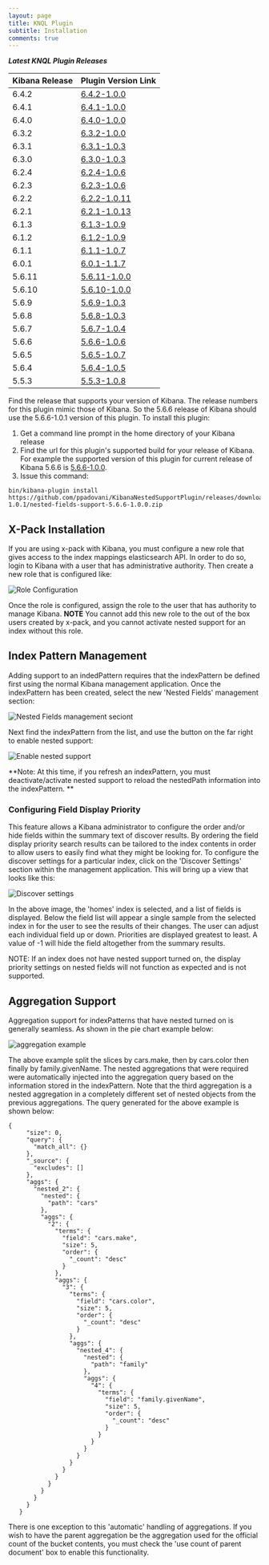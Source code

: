 ```yaml
---
layout: page
title: KNQL Plugin
subtitle: Installation
comments: true
---
```


***Latest KNQL Plugin Releases***
<div class="datatable-begin"></div>

|Kibana Release|Plugin Version Link|
|-------|-------|
|6.4.2|[6.4.2-1.0.0](https://github.com/ppadovani/KibanaNestedSupportPlugin/releases/download/6.4.2-1.0.0/nested-fields-support-6.4.2-1.0.0.zip)|
|6.4.1|[6.4.1-1.0.0](https://github.com/ppadovani/KibanaNestedSupportPlugin/releases/download/6.4.1-1.0.0/nested-fields-support-6.4.1-1.0.0.zip)|
|6.4.0|[6.4.0-1.0.0](https://github.com/ppadovani/KibanaNestedSupportPlugin/releases/download/6.4.0-1.0.0/nested-fields-support-6.4.0-1.0.0.zip)|
|6.3.2|[6.3.2-1.0.0](https://github.com/ppadovani/KibanaNestedSupportPlugin/releases/download/6.3.2-1.0.0/nested-fields-support-6.3.2-1.0.0.zip)|
|6.3.1|[6.3.1-1.0.3](https://github.com/ppadovani/KibanaNestedSupportPlugin/releases/download/6.3.1-1.0.3/nested-fields-support-6.3.1-1.0.3.zip)|
|6.3.0|[6.3.0-1.0.3](https://github.com/ppadovani/KibanaNestedSupportPlugin/releases/download/6.3.0-1.0.3/nested-fields-support-6.3.0-1.0.3.zip)|
|6.2.4|[6.2.4-1.0.6](https://github.com/ppadovani/KibanaNestedSupportPlugin/releases/download/6.2.4-1.0.6/nested-fields-support-6.2.4-1.0.6.zip)|
|6.2.3|[6.2.3-1.0.6](https://github.com/ppadovani/KibanaNestedSupportPlugin/releases/download/6.2.3-1.0.6/nested-fields-support-6.2.3-1.0.6.zip)|
|6.2.2|[6.2.2-1.0.11](https://github.com/ppadovani/KibanaNestedSupportPlugin/releases/download/6.2.2-1.0.11/nested-fields-support-6.2.2-1.0.11.zip)|
|6.2.1|[6.2.1-1.0.13](https://github.com/ppadovani/KibanaNestedSupportPlugin/releases/download/6.2.1-1.0.13/nested-fields-support-6.2.1-1.0.13.zip)|
|6.1.3|[6.1.3-1.0.9](https://github.com/ppadovani/KibanaNestedSupportPlugin/releases/download/6.1.3-1.0.9/nested-fields-support-6.1.3-1.0.9.zip)|
|6.1.2|[6.1.2-1.0.9](https://github.com/ppadovani/KibanaNestedSupportPlugin/releases/download/6.1.2-1.0.9/nested-fields-support-6.1.2-1.0.9.zip)|
|6.1.1|[6.1.1-1.0.7](https://github.com/ppadovani/KibanaNestedSupportPlugin/releases/download/6.1.1-1.0.7/nested-fields-support-6.1.1-1.0.7.zip)|
|6.0.1|[6.0.1-1.1.7](https://github.com/ppadovani/KibanaNestedSupportPlugin/releases/download/6.0.1-1.1.7/nested-fields-support-6.0.1-1.1.7.zip)|
|5.6.11|[5.6.11-1.0.0](https://github.com/ppadovani/KibanaNestedSupportPlugin/releases/download/5.6.11-1.0.0/nested-fields-support-5.6.11-1.0.0.zip)|
|5.6.10|[5.6.10-1.0.0](https://github.com/ppadovani/KibanaNestedSupportPlugin/releases/download/5.6.10-1.0.0/nested-fields-support-5.6.10-1.0.0.zip)|
|5.6.9|[5.6.9-1.0.3](https://github.com/ppadovani/KibanaNestedSupportPlugin/releases/download/5.6.9-1.0.3/nested-fields-support-5.6.9-1.0.3.zip)|
|5.6.8|[5.6.8-1.0.3](https://github.com/ppadovani/KibanaNestedSupportPlugin/releases/download/5.6.8-1.0.3/nested-fields-support-5.6.8-1.0.3.zip)|
|5.6.7|[5.6.7-1.0.4](https://github.com/ppadovani/KibanaNestedSupportPlugin/releases/download/5.6.7-1.0.4/nested-fields-support-5.6.7-1.0.4.zip)|
|5.6.6|[5.6.6-1.0.6](https://github.com/ppadovani/KibanaNestedSupportPlugin/releases/download/5.6.6-1.0.6/nested-fields-support-5.6.6-1.0.6.zip)|
|5.6.5|[5.6.5-1.0.7](https://github.com/ppadovani/KibanaNestedSupportPlugin/releases/download/5.6.5-1.0.7/nested-fields-support-5.6.5-1.0.7.zip)|
|5.6.4|[5.6.4-1.0.5](https://github.com/ppadovani/KibanaNestedSupportPlugin/releases/download/5.6.4-1.0.5/nested-fields-support-5.6.4-1.0.5.zip)|
|5.5.3|[5.5.3-1.0.8](https://github.com/ppadovani/KibanaNestedSupportPlugin/releases/download/5.5.3-1.0.8/nested-fields-support-5.5.3-1.0.8.zip)|

<div class="datatable-end"></div>

Find the release that supports your version of Kibana. The release numbers for this plugin mimic those of Kibana. 
So the 5.6.6 release of Kibana should use the 5.6.6-1.0.1 version of this plugin. 
To install this plugin:

1. Get a command line prompt in the home directory of your Kibana release
2. Find the url for this plugin's supported build for your release of Kibana. 
  For example the supported version of this plugin for current release of 
  Kibana 5.6.6 is [5.6.6-1.0.0](https://github.com/ppadovani/KibanaNestedSupportPlugin/releases/download/5.6.6-1.0.1/nested-fields-support-5.6.6-1.0.0.zip).
3. Issue this command: 
  ~~~
  bin/kibana-plugin install https://github.com/ppadovani/KibanaNestedSupportPlugin/releases/download/5.6.6-1.0.1/nested-fields-support-5.6.6-1.0.0.zip
  ~~~

## X-Pack Installation ##

If you are using x-pack with Kibana, you must configure a new role that gives access 
to the index mappings elasticsearch API. In order to do so, login to Kibana with a
user that has administrative authority. Then create a new role that is configured
like:

![Role Configuration](img/role-configuration.png)

Once the role is configured, assign the role to the user that has authority to
manage Kibana. **NOTE** You cannot add this new role to the out of the box users
created by x-pack, and you cannot activate nested support for an index without 
this role.

## Index Pattern Management ##

Adding support to an indedPattern requires that the indexPattern be defined first using the normal Kibana management
application. Once the indexPattern has been created, select the new 'Nested Fields' management section:

![Nested Fields management seciont](img/nested-management.png)

Next find the indexPattern from the list, and use the button on the far right to enable nested support:

![Enable nested support](img/activate-nested.png)

**Note: At this time, if you refresh an indexPattern, you must deactivate/activate nested support to reload the 
nestedPath information into the indexPattern. **

### Configuring Field Display Priority ###

This feature allows a Kibana administrator to configure the order and/or hide fields within the summary text
of discover results. By ordering the field display priority search results can be tailored to the
index contents in order to allow users to easily find what they might be looking for. To configure the 
discover settings for a particular index, click on the 'Discover Settings' section within the management application.
This will bring up a view that looks like this:

![Discover settings](img/discover-settings.png)

In the above image, the 'homes' index is selected, and a list of fields is displayed. Below the field list
will appear a single sample from the selected index in for the user to see the results of their
changes. The user can adjust each individual field up or down. Priorities are displayed greatest to least.
A value of -1 will hide the field altogether from the summary results.

NOTE: If an index does not have nested support turned on, the display priority settings on nested fields
will not function as expected and is not supported.

## Aggregation Support ##

Aggregation support for indexPatterns that have nested turned on is generally seamless. As shown in the pie chart
example below:

![aggregation example](img/aggregation-example.png)

The above example split the slices by cars.make, then by cars.color then finally by family.givenName. The nested 
aggregations that were required were automatically injected into the aggregation query based on the information
stored in the indexPattern. Note that the third aggregation is a nested aggregation in a completely different
set of nested objects from the previous aggregations. The query generated for the above example is shown below:

~~~
{
     "size": 0,
     "query": {
       "match_all": {}
     },
     "_source": {
       "excludes": []
     },
     "aggs": {
       "nested_2": {
         "nested": {
           "path": "cars"
         },
         "aggs": {
           "2": {
             "terms": {
               "field": "cars.make",
               "size": 5,
               "order": {
                 "_count": "desc"
               }
             },
             "aggs": {
               "3": {
                 "terms": {
                   "field": "cars.color",
                   "size": 5,
                   "order": {
                     "_count": "desc"
                   }
                 },
                 "aggs": {
                   "nested_4": {
                     "nested": {
                       "path": "family"
                     },
                     "aggs": {
                       "4": {
                         "terms": {
                           "field": "family.givenName",
                           "size": 5,
                           "order": {
                             "_count": "desc"
                           }
                         }
                       }
                     }
                   }
                 }
               }
             }
           }
         }
       }
     }
   }
   ~~~

There is one exception to this 'automatic' handling of aggregations. If you wish to have the parent aggregation be the
aggregation used for the official count of the bucket contents, you must check the 'use count of parent document' box
to enable this functionality.

